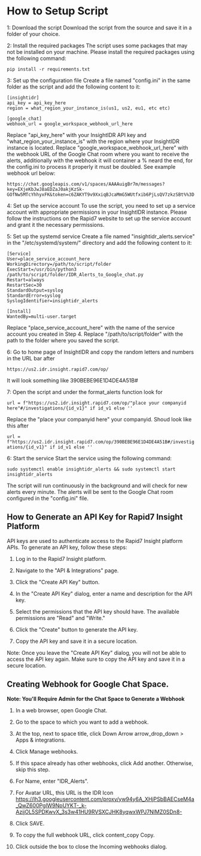 
# How to Setup Script

1: Download the script
Download the script from the source and save it in a folder of your choice.

2: Install the required packages
The script uses some packages that may not be installed on your machine. Please install the required packages using the following command:

`pip install -r requirements.txt`

3: Set up the configuration file
Create a file named "config.ini" in the same folder as the script and add the following content to it:
```
[insightidr]
api_key = api_key_here
region = what_region_your_instance_is(us1, us2, eu1, etc etc)

[google_chat]
webhook_url = google_workspace_webhook_url_here
```

Replace "api_key_here" with your InsightIDR API key and "what_region_your_instance_is" with the region where your InsightIDR instance is located. Replace "google_workspace_webhook_url_here" with the webhook URL of the Google Chat room where you want to receive the alerts, additionally with the webhook it will container a % neard the end, for the config.ini to process it properly it must be doubled. See example webhook url below:

`https://chat.googleapis.com/v1/spaces/AAAAuigBr7m/messages?key=EXjeKbJwJ8aEDZaJ0akjKzSk-GOfNw5MTcYhhyxFK&token=c6ZAKYT9v9XxiqBJcaMmG5WUtfxib6PjLsQV7zkzSBt%%3D`

4: Set up the service account
To use the script, you need to set up a service account with appropriate permissions in your InsightIDR instance. Please follow the instructions on the Rapid7 website to set up the service account and grant it the necessary permissions.

5: Set up the systemd service
Create a file named "insightidr_alerts.service" in the "/etc/systemd/system/" directory and add the following content to it:
```
[Service]
User=place_service_account_here
WorkingDirectory=/path/to/script/folder
ExecStart=/usr/bin/python3 /path/to/script/folder/IDR_Alerts_to_Google_chat.py
Restart=always
RestartSec=30
StandardOutput=syslog
StandardError=syslog
SyslogIdentifier=insightidr_alerts

[Install]
WantedBy=multi-user.target
```

Replace "place_service_account_here" with the name of the service account you created in Step 4. Replace "/path/to/script/folder" with the path to the folder where you saved the script.

6: Go to home page of InsightIDR and copy the random letters and numbers in the URL bar after

`https://us2.idr.insight.rapid7.com/op/`

It will look something like 390BEBE96E1D4DE4A51B#

7: Open the script and under the format_alerts function look for

`url = f"https://us2.idr.insight.rapid7.com/op/"place your companyid here"#/investigations/{id_v1}" if id_v1 else ''`

Replace the "place your companyid here" your companyid. Shoud look like this after

`url = f"https://us2.idr.insight.rapid7.com/op/390BEBE96E1D4DE4A51B#/investigations/{id_v1}" if id_v1 else ''`

6: Start the service
Start the service using the following command:

`sudo systemctl enable insightidr_alerts && sudo systemctl start insightidr_alerts`

The script will run continuously in the background and will check for new alerts every minute. The alerts will be sent to the Google Chat room configured in the "config.ini" file.

## How to Generate an API Key for Rapid7 Insight Platform
API keys are used to authenticate access to the Rapid7 Insight platform APIs. To generate an API key, follow these steps:

1. Log in to the Rapid7 Insight platform.

2. Navigate to the "API & Integrations" page.

3. Click the "Create API Key" button.

4. In the "Create API Key" dialog, enter a name and description for the API key.

5. Select the permissions that the API key should have. The available permissions are "Read" and "Write."

6. Click the "Create" button to generate the API key.

7. Copy the API key and save it in a secure location.

Note: Once you leave the "Create API Key" dialog, you will not be able to access the API key again. Make sure to copy the API key and save it in a secure location.

## Creating Webhook for Google Chat Space. 

**Note: You'll Require Admin for the Chat Space to Generate a Webhook**

1. In a web browser, open Google Chat.

2. Go to the space to which you want to add a webhook.

3. At the top, next to space title, click Down Arrow arrow_drop_down > Apps & integrations.

4. Click Manage webhooks.

5. If this space already has other webhooks, click Add another. Otherwise, skip this step.

6. For Name, enter "IDR_Alerts".

7. For Avatar URL, this URL is the IDR Icon https://lh3.googleusercontent.com/proxy/yw94y6A_XHjPSbBAECseM4a_QwZ600PglW9NpUYKT-_k-AzijOL5SPDKwvX_3s3w41HU9RVSXCJHK8yqwxWPJ7NlMZ0SDn8-

8. Click SAVE.

9. To copy the full webhook URL, click content_copy Copy.

10. Click outside the box to close the Incoming webhooks dialog.
